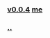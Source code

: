 ### [v0.0.4](https://github.com/littleflute/grammar/edit/master/files/readme.md) [me](https://littleflute.github.io/grammar/files)
### [..](..)
